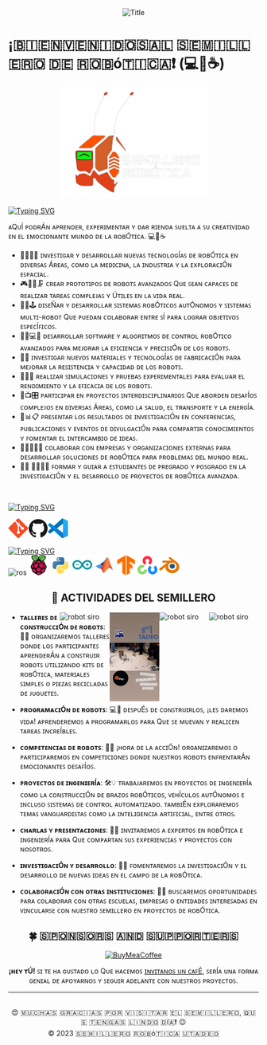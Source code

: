 <div align="center"><img src="https://readme-typing-svg.herokuapp.com?font=Architects+Daughter&color=%2338C2FF&size=50&center=true&vCenter=true&height=70&width=950&lines=¡La+revolución+robótica+comienza+aquí!" alt="Title"></img></div>


# ¡​🇧​​🇮​​🇪​​🇳​​🇻​​🇪​​🇳​​🇮​​🇩​​🇴​​🇸​ ​🇦​​🇱​ ​🇸​​🇪​​🇲​​🇮​​🇱​​🇱​​🇪​​🇷​​🇴​ ​🇩​​🇪​ ​🇷​​🇴​​🇧​ó​🇹​​🇮​​🇨​​🇦​❗ (💻💖☕)

<div id="header" align="center">
<img src="/img/semillero/background.png" width="300"/>
	
	
</div>

[![Typing SVG](https://readme-typing-svg.herokuapp.com?font=comfortaa&color=016EEA&size=24&width=600&lines=Diseñar+Desarrollar+Construir+Programar;Investigar+Optimizar+Simular+Modelar)](https://git.io/typing-svg)

ᴀQᴜÍ ᴘᴏᴅʀÁɴ ᴀᴘʀᴇɴᴅᴇʀ, ᴇxᴘᴇʀɪᴍᴇɴᴛᴀʀ ʏ ᴅᴀʀ ʀɪᴇɴᴅᴀ ꜱᴜᴇʟᴛᴀ ᴀ ꜱᴜ ᴄʀᴇᴀᴛɪᴠɪᴅᴀᴅ ᴇɴ ᴇʟ ᴇᴍᴏᴄɪᴏɴᴀɴᴛᴇ ᴍᴜɴᴅᴏ ᴅᴇ ʟᴀ ʀᴏʙÓᴛɪᴄᴀ. 💻💖☕


- 🧐🌱🚀🤓 ɪɴᴠᴇꜱᴛɪɢᴀʀ ʏ ᴅᴇꜱᴀʀʀᴏʟʟᴀʀ ɴᴜᴇᴠᴀꜱ ᴛᴇᴄɴᴏʟᴏɢÍᴀꜱ ᴅᴇ ʀᴏʙÓᴛɪᴄᴀ ᴇɴ ᴅɪᴠᴇʀꜱᴀꜱ Áʀᴇᴀꜱ, ᴄᴏᴍᴏ ʟᴀ ᴍᴇᴅɪᴄɪɴᴀ, ʟᴀ ɪɴᴅᴜꜱᴛʀɪᴀ ʏ ʟᴀ ᴇxᴘʟᴏʀᴀᴄɪÓɴ ᴇꜱᴘᴀᴄɪᴀʟ.
- 🎮👩‍🔧🗜 ᴄʀᴇᴀʀ ᴘʀᴏᴛᴏᴛɪᴘᴏꜱ ᴅᴇ ʀᴏʙᴏᴛꜱ ᴀᴠᴀɴᴢᴀᴅᴏꜱ Qᴜᴇ ꜱᴇᴀɴ ᴄᴀᴘᴀᴄᴇꜱ ᴅᴇ ʀᴇᴀʟɪᴢᴀʀ ᴛᴀʀᴇᴀꜱ ᴄᴏᴍᴘʟᴇᴊᴀꜱ ʏ Úᴛɪʟᴇꜱ ᴇɴ ʟᴀ ᴠɪᴅᴀ ʀᴇᴀʟ.
- 👾🎯🕹  ᴅɪꜱᴇÑᴀʀ ʏ ᴅᴇꜱᴀʀʀᴏʟʟᴀʀ ꜱɪꜱᴛᴇᴍᴀꜱ ʀᴏʙÓᴛɪᴄᴏꜱ ᴀᴜᴛÓɴᴏᴍᴏꜱ ʏ ꜱɪꜱᴛᴇᴍᴀꜱ ᴍᴜʟᴛɪ-ʀᴏʙᴏᴛ Qᴜᴇ ᴘᴜᴇᴅᴀɴ ᴄᴏʟᴀʙᴏʀᴀʀ ᴇɴᴛʀᴇ ꜱÍ ᴘᴀʀᴀ ʟᴏɢʀᴀʀ ᴏʙᴊᴇᴛɪᴠᴏꜱ ᴇꜱᴘᴇᴄÍꜰɪᴄᴏꜱ.
- 👩‍💻💻🧮 ᴅᴇꜱᴀʀʀᴏʟʟᴀʀ ꜱᴏꜰᴛᴡᴀʀᴇ ʏ ᴀʟɢᴏʀɪᴛᴍᴏꜱ ᴅᴇ ᴄᴏɴᴛʀᴏʟ ʀᴏʙÓᴛɪᴄᴏ ᴀᴠᴀɴᴢᴀᴅᴏꜱ ᴘᴀʀᴀ ᴍᴇᴊᴏʀᴀʀ ʟᴀ ᴇꜰɪᴄɪᴇɴᴄɪᴀ ʏ ᴘʀᴇᴄɪꜱɪÓɴ ᴅᴇ ʟᴏꜱ ʀᴏʙᴏᴛꜱ.
- 🦾🤖 ɪɴᴠᴇꜱᴛɪɢᴀʀ ɴᴜᴇᴠᴏꜱ ᴍᴀᴛᴇʀɪᴀʟᴇꜱ ʏ ᴛᴇᴄɴᴏʟᴏɢÍᴀꜱ ᴅᴇ ꜰᴀʙʀɪᴄᴀᴄɪÓɴ ᴘᴀʀᴀ ᴍᴇᴊᴏʀᴀʀ ʟᴀ ʀᴇꜱɪꜱᴛᴇɴᴄɪᴀ ʏ ᴄᴀᴘᴀᴄɪᴅᴀᴅ ᴅᴇ ʟᴏꜱ ʀᴏʙᴏᴛꜱ.
- 🚦🚧🚨 ʀᴇᴀʟɪᴢᴀʀ ꜱɪᴍᴜʟᴀᴄɪᴏɴᴇꜱ ʏ ᴘʀᴜᴇʙᴀꜱ ᴇxᴘᴇʀɪᴍᴇɴᴛᴀʟᴇꜱ ᴘᴀʀᴀ ᴇᴠᴀʟᴜᴀʀ ᴇʟ ʀᴇɴᴅɪᴍɪᴇɴᴛᴏ ʏ ʟᴀ ᴇꜰɪᴄᴀᴄɪᴀ ᴅᴇ ʟᴏꜱ ʀᴏʙᴏᴛꜱ.
- 🧿📺🎛 ᴘᴀʀᴛɪᴄɪᴘᴀʀ ᴇɴ ᴘʀᴏʏᴇᴄᴛᴏꜱ ɪɴᴛᴇʀᴅɪꜱᴄɪᴘʟɪɴᴀʀɪᴏꜱ Qᴜᴇ ᴀʙᴏʀᴅᴇɴ ᴅᴇꜱᴀꜰÍᴏꜱ ᴄᴏᴍᴘʟᴇᴊᴏꜱ ᴇɴ ᴅɪᴠᴇʀꜱᴀꜱ Áʀᴇᴀꜱ, ᴄᴏᴍᴏ ʟᴀ ꜱᴀʟᴜᴅ, ᴇʟ ᴛʀᴀɴꜱᴘᴏʀᴛᴇ ʏ ʟᴀ ᴇɴᴇʀɢÍᴀ.
- 📌📊📋 ᴘʀᴇꜱᴇɴᴛᴀʀ ʟᴏꜱ ʀᴇꜱᴜʟᴛᴀᴅᴏꜱ ᴅᴇ ɪɴᴠᴇꜱᴛɪɢᴀᴄɪÓɴ ᴇɴ ᴄᴏɴꜰᴇʀᴇɴᴄɪᴀꜱ, ᴘᴜʙʟɪᴄᴀᴄɪᴏɴᴇꜱ ʏ ᴇᴠᴇɴᴛᴏꜱ ᴅᴇ ᴅɪᴠᴜʟɢᴀᴄɪÓɴ ᴘᴀʀᴀ ᴄᴏᴍᴘᴀʀᴛɪʀ ᴄᴏɴᴏᴄɪᴍɪᴇɴᴛᴏꜱ ʏ ꜰᴏᴍᴇɴᴛᴀʀ ᴇʟ ɪɴᴛᴇʀᴄᴀᴍʙɪᴏ ᴅᴇ ɪᴅᴇᴀꜱ.
- 🏡🏢💁‍♀️🤵   ᴄᴏʟᴀʙᴏʀᴀʀ ᴄᴏɴ ᴇᴍᴘʀᴇꜱᴀꜱ ʏ ᴏʀɢᴀɴɪᴢᴀᴄɪᴏɴᴇꜱ ᴇxᴛᴇʀɴᴀꜱ ᴘᴀʀᴀ ᴅᴇꜱᴀʀʀᴏʟʟᴀʀ ꜱᴏʟᴜᴄɪᴏɴᴇꜱ ᴅᴇ ʀᴏʙÓᴛɪᴄᴀ ᴘᴀʀᴀ ᴘʀᴏʙʟᴇᴍᴀꜱ ᴅᴇʟ ᴍᴜɴᴅᴏ ʀᴇᴀʟ.
- 👨‍🏫 👩‍🎓👨‍🎓 ꜰᴏʀᴍᴀʀ ʏ ɢᴜɪᴀʀ ᴀ ᴇꜱᴛᴜᴅɪᴀɴᴛᴇꜱ ᴅᴇ ᴘʀᴇɢʀᴀᴅᴏ ʏ ᴘᴏꜱɢʀᴀᴅᴏ ᴇɴ ʟᴀ ɪɴᴠᴇꜱᴛɪɢᴀᴄɪÓɴ ʏ ᴇʟ ᴅᴇꜱᴀʀʀᴏʟʟᴏ ᴅᴇ ᴘʀᴏʏᴇᴄᴛᴏꜱ ᴅᴇ ʀᴏʙÓᴛɪᴄᴀ ᴀᴠᴀɴᴢᴀᴅᴀ.

 
<br>

[![Typing SVG](https://readme-typing-svg.herokuapp.com?font=comfortaa&color=016EEA&size=24&width=500&lines=Basic)](https://git.io/typing-svg)<br>


<img src="https://github.com/devicons/devicon/blob/master/icons/git/git-original.svg" title="Git" alt="Git" width="40" height="40"/><img src="https://github.com/devicons/devicon/blob/master/icons/github/github-original.svg" title="github" alt="github" width="40" height="40"/><img src="https://github.com/devicons/devicon/blob/master/icons/vscode/vscode-original.svg" title="vscode" alt="vscode" width="40" height="40"/>
<br>
	
[![Typing SVG](https://readme-typing-svg.herokuapp.com?font=comfortaa&color=016EEA&size=24&width=500&lines=Robotics)](https://git.io/typing-svg)<br>
<img src="https://upload.wikimedia.org/wikipedia/commons/b/bb/Ros_logo.svg" title="ros" alt="ros" width="80" height="40"/>
<img src="https://github.com/devicons/devicon/blob/master/icons/raspberrypi/raspberrypi-original.svg" title="arduino" alt="arduino" width="40" height="40"/>
<img src="https://github.com/devicons/devicon/blob/master/icons/python/python-original.svg" title="python" alt="python" width="40" height="40"/>
<img src="https://github.com/devicons/devicon/blob/master/icons/arduino/arduino-original.svg" title="RaspberryPi" alt="RaspberryPi" width="40" height="40"/>
<img src="https://github.com/devicons/devicon/blob/master/icons/matlab/matlab-original.svg" title="matlab" alt="matlab" width="40" height="40"/>
<img src="https://github.com/devicons/devicon/blob/master/icons/tensorflow/tensorflow-original.svg" title="TensorFlow" alt="TensorFlow" width="40" height="40"/>
<img src="https://github.com/devicons/devicon/blob/master/icons/opencv/opencv-original.svg" title="opencv" alt="opencv" width="40" height="40"/>
<img src="https://github.com/devicons/devicon/blob/master/icons/blender/blender-original.svg" title="blender" alt="blender" width="40" height="40"/>
	




<div align="center">

## 🎵 ACTIVIDADES DEL SEMILLERO

</div>

<!--div align="center">
<img src="/img/semillero/siro.gif" width="150"/>
<img src="/img/semillero/simulacion.gif" width="150"/>
<img src="/img/semillero/carrera.gif" width="150"/>
<img src="/img/semillero/teleoperado.gif" width="150"/>
</div-->

<a href="#"><img src="/img/semillero/siro.gif" width="100" align="right"  alt="robot siro"/></a>

<a href="#"><img src="/img/semillero/teleoperado.gif" width="100" align="right"  alt="robot siro"/></a>

<a href="#"><img src="/img/semillero/carrera.gif" width="100" align="right"  alt="robot siro"/></a>

<a href="#"><img src="/img/semillero/teleoperado.gif" width="100" align="right"  alt="robot siro"/></a>

- **ᴛᴀʟʟᴇʀᴇꜱ ᴅᴇ ᴄᴏɴꜱᴛʀᴜᴄᴄɪÓɴ ᴅᴇ ʀᴏʙᴏᴛꜱ**: 🤖🔧 ᴏʀɢᴀɴɪᴢᴀʀᴇᴍᴏꜱ ᴛᴀʟʟᴇʀᴇꜱ ᴅᴏɴᴅᴇ ʟᴏꜱ ᴘᴀʀᴛɪᴄɪᴘᴀɴᴛᴇꜱ ᴀᴘʀᴇɴᴅᴇʀÁɴ ᴀ ᴄᴏɴꜱᴛʀᴜɪʀ ʀᴏʙᴏᴛꜱ ᴜᴛɪʟɪᴢᴀɴᴅᴏ ᴋɪᴛꜱ ᴅᴇ ʀᴏʙÓᴛɪᴄᴀ, ᴍᴀᴛᴇʀɪᴀʟᴇꜱ ꜱɪᴍᴘʟᴇꜱ ᴏ ᴘɪᴇᴢᴀꜱ ʀᴇᴄɪᴄʟᴀᴅᴀꜱ ᴅᴇ ᴊᴜɢᴜᴇᴛᴇꜱ.
  
- **ᴘʀᴏɢʀᴀᴍᴀᴄɪÓɴ ᴅᴇ ʀᴏʙᴏᴛꜱ**: 💻🤖 ᴅᴇꜱᴘᴜÉꜱ ᴅᴇ ᴄᴏɴꜱᴛʀᴜɪʀʟᴏꜱ, ¡ʟᴇꜱ ᴅᴀʀᴇᴍᴏꜱ ᴠɪᴅᴀ! ᴀᴘʀᴇɴᴅᴇʀᴇᴍᴏꜱ ᴀ ᴘʀᴏɢʀᴀᴍᴀʀʟᴏꜱ ᴘᴀʀᴀ Qᴜᴇ ꜱᴇ ᴍᴜᴇᴠᴀɴ ʏ ʀᴇᴀʟɪᴄᴇɴ ᴛᴀʀᴇᴀꜱ ɪɴᴄʀᴇÍʙʟᴇꜱ.
  
- **ᴄᴏᴍᴘᴇᴛᴇɴᴄɪᴀꜱ ᴅᴇ ʀᴏʙᴏᴛꜱ**: 🏁🤖 ¡ʜᴏʀᴀ ᴅᴇ ʟᴀ ᴀᴄᴄɪÓɴ! ᴏʀɢᴀɴɪᴢᴀʀᴇᴍᴏꜱ ᴏ ᴘᴀʀᴛɪᴄɪᴘᴀʀᴇᴍᴏꜱ ᴇɴ ᴄᴏᴍᴘᴇᴛɪᴄɪᴏɴᴇꜱ ᴅᴏɴᴅᴇ ɴᴜᴇꜱᴛʀᴏꜱ ʀᴏʙᴏᴛꜱ ᴇɴꜰʀᴇɴᴛᴀʀÁɴ ᴇᴍᴏᴄɪᴏɴᴀɴᴛᴇꜱ ᴅᴇꜱᴀꜰÍᴏꜱ.
  
- **ᴘʀᴏʏᴇᴄᴛᴏꜱ ᴅᴇ ɪɴɢᴇɴɪᴇʀÍᴀ**: 🛠️💡 ᴛʀᴀʙᴀᴊᴀʀᴇᴍᴏꜱ ᴇɴ ᴘʀᴏʏᴇᴄᴛᴏꜱ ᴅᴇ ɪɴɢᴇɴɪᴇʀÍᴀ ᴄᴏᴍᴏ ʟᴀ ᴄᴏɴꜱᴛʀᴜᴄᴄɪÓɴ ᴅᴇ ʙʀᴀᴢᴏꜱ ʀᴏʙÓᴛɪᴄᴏꜱ, ᴠᴇʜÍᴄᴜʟᴏꜱ ᴀᴜᴛÓɴᴏᴍᴏꜱ ᴇ ɪɴᴄʟᴜꜱᴏ ꜱɪꜱᴛᴇᴍᴀꜱ ᴅᴇ ᴄᴏɴᴛʀᴏʟ ᴀᴜᴛᴏᴍᴀᴛɪᴢᴀᴅᴏ. ᴛᴀᴍʙɪÉɴ ᴇxᴘʟᴏʀᴀʀᴇᴍᴏꜱ ᴛᴇᴍᴀꜱ ᴠᴀɴɢᴜᴀʀᴅɪꜱᴛᴀꜱ ᴄᴏᴍᴏ ʟᴀ ɪɴᴛᴇʟɪɢᴇɴᴄɪᴀ ᴀʀᴛɪꜰɪᴄɪᴀʟ, ᴇɴᴛʀᴇ ᴏᴛʀᴏꜱ.
  
- **ᴄʜᴀʀʟᴀꜱ ʏ ᴘʀᴇꜱᴇɴᴛᴀᴄɪᴏɴᴇꜱ**: 🎤💬 ɪɴᴠɪᴛᴀʀᴇᴍᴏꜱ ᴀ ᴇxᴘᴇʀᴛᴏꜱ ᴇɴ ʀᴏʙÓᴛɪᴄᴀ ᴇ ɪɴɢᴇɴɪᴇʀÍᴀ ᴘᴀʀᴀ Qᴜᴇ ᴄᴏᴍᴘᴀʀᴛᴀɴ ꜱᴜꜱ ᴇxᴘᴇʀɪᴇɴᴄɪᴀꜱ ʏ ᴘʀᴏʏᴇᴄᴛᴏꜱ ᴄᴏɴ ɴᴏꜱᴏᴛʀᴏꜱ.
  
- **ɪɴᴠᴇꜱᴛɪɢᴀᴄɪÓɴ ʏ ᴅᴇꜱᴀʀʀᴏʟʟᴏ**: 🚀🔬 ꜰᴏᴍᴇɴᴛᴀʀᴇᴍᴏꜱ ʟᴀ ɪɴᴠᴇꜱᴛɪɢᴀᴄɪÓɴ ʏ ᴇʟ ᴅᴇꜱᴀʀʀᴏʟʟᴏ ᴅᴇ ɴᴜᴇᴠᴀꜱ ɪᴅᴇᴀꜱ ᴇɴ ᴇʟ ᴄᴀᴍᴘᴏ ᴅᴇ ʟᴀ ʀᴏʙÓᴛɪᴄᴀ.
  
- **ᴄᴏʟᴀʙᴏʀᴀᴄɪÓɴ ᴄᴏɴ ᴏᴛʀᴀꜱ ɪɴꜱᴛɪᴛᴜᴄɪᴏɴᴇꜱ**: 🤝🏫 ʙᴜꜱᴄᴀʀᴇᴍᴏꜱ ᴏᴘᴏʀᴛᴜɴɪᴅᴀᴅᴇꜱ ᴘᴀʀᴀ ᴄᴏʟᴀʙᴏʀᴀʀ ᴄᴏɴ ᴏᴛʀᴀꜱ ᴇꜱᴄᴜᴇʟᴀꜱ, ᴇᴍᴘʀᴇꜱᴀꜱ ᴏ ᴇɴᴛɪᴅᴀᴅᴇꜱ ɪɴᴛᴇʀᴇꜱᴀᴅᴀꜱ ᴇɴ ᴠɪɴᴄᴜʟᴀʀꜱᴇ ᴄᴏɴ ɴᴜᴇꜱᴛʀᴏ ꜱᴇᴍɪʟʟᴇʀᴏ ᴇɴ ᴘʀᴏʏᴇᴄᴛᴏꜱ ᴅᴇ ʀᴏʙÓᴛɪᴄᴀ.


<div align="center">

## 🍀 ​🇸​​🇵​​🇴​​🇳​​🇸​​🇴​​🇷​​🇸​ ​🇦​​🇳​​🇩​ ​🇸​​🇺​​🇵​​🇵​​🇴​​🇷​​🇹​​🇪​​🇷​​🇸​

[![BuyMeaCoffee](https://img.shields.io/badge/Buymeacoffee-%23FFDD00.svg?&style=for-the-badge&logo=buy-me-a-coffee&logoColor=black)](https://buymeacoff.ee)


**¡ʜᴇʏ ᴛÚ!** ꜱɪ ᴛᴇ ʜᴀ ɢᴜꜱᴛᴀᴅᴏ ʟᴏ Qᴜᴇ ʜᴀᴄᴇᴍᴏꜱ [ɪɴᴠɪᴛᴀɴᴏꜱ ᴜɴ ᴄᴀꜰÉ](ʜᴛᴛᴘꜱ://ʙᴍᴄ.xʏᴢ),  ꜱᴇʀÍᴀ ᴜɴᴀ ꜰᴏʀᴍᴀ ɢᴇɴɪᴀʟ ᴅᴇ ᴀᴘᴏʏᴀʀɴᴏꜱ ʏ ꜱᴇɢᴜɪʀ ᴀᴅᴇʟᴀɴᴛᴇ ᴄᴏɴ ɴᴜᴇꜱᴛʀᴏꜱ ᴘʀᴏʏᴇᴄᴛᴏꜱ.


---
	

	
<br>
 😍 ​🇲​​🇺​​🇨​​🇭​​🇦​​🇸​ ​🇬​​🇷​​🇦​​🇨​​🇮​​🇦​​🇸​ ​🇵​​🇴​​🇷​ ​🇻​​🇮​​🇸​​🇮​​🇹​​🇦​​🇷​ ​🇪​​🇱​ ​🇸​​🇪​​🇲​​🇮​​🇱​​🇱​​🇪​​🇷​​🇴​, ​🇶​​🇺​​🇪​ ​🇹​​🇪​​🇳​​🇬​​🇦​​🇸​ ​🇱​​🇮​​🇳​​🇩​​🇴​ ​🇩​í​🇦​❗ 😉
  <br/>  
  &copy; 2023 ​🇸​​🇪​​🇲​​🇮​​🇱​​🇱​​🇪​​🇷​​🇴​ ​🇷​​🇴​​🇧​ó​🇹​​🇮​​🇨​​🇦​ ​🇺​​🇹​​🇦​​🇩​​🇪​​🇴​
</div>
 
<!-- 
  Generar fuentes
  https://lingojam.com/FancyTextGenerator 
-->